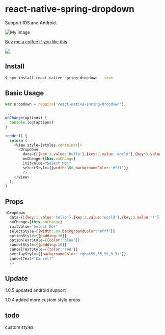 # react-native-spring-dropdown

Support IOS and Android.

![My image](http://www.googledrive.com/host/0BwiaTbhy1w5CM1M1VXQ1Y0t4VWs)

<a href="http://www.googledrive.com/host/0BwiaTbhy1w5CbXNDYXpQckxFZE0/">Buy me a coffee if you like this</a>

<a href="http://www.googledrive.com/host/0BwiaTbhy1w5CbXNDYXpQckxFZE0/"><img src="https://www.paypal.com/en_US/i/btn/btn_donate_SM.gif" border="0"></a>

## Install

```sh
$ npm install react-native-spring-dropdown --save
```

## Basic Usage
```js
var Dropdown = require('react-native-spring-dropdown');

...
onChange(options) {
  console.log(options)
}

render() {
  return (
    <View style={styles.container}>
      <Dropdown
        data={[{key:1,value:'hello'},{key:2,value:'world'},{key:3,value:'!'}]}
        onChange={this.onChange}
        initValue="Select Me!"
        selectStyle={{width:300,backgroundColor:'#fff'}}
        />
    </View>
  );
}
```

## Props
```js
<Dropdown
  data={[{key:1,value:'hello'},{key:2,value:'world'},{key:3,value:'!'}]}
  onChange={this.onChange}
  initValue="Select Me!"
  selectStyle={{width:300,backgroundColor:'#fff'}}
  optionStyle={{padding:20}}
  optionTextStyle={{color:'blue'}}
  cancelStyle={{padding:20}}
  cancelTextStyle={{color:'red'}}
  overlayStyle={{backgroundColor:'rgba(55,55,55,0.5)'}}
  cancelText="Cancel!"
  />

```

## Update
1.0.5 updated android support

1.0.4 added more custom style props

## todo
custom styles
